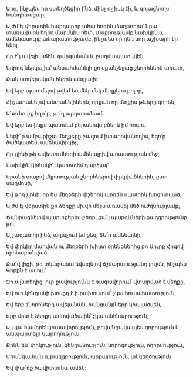 Արդ, ինչպես որ ստեղծեցիր ինձ, մինչ ոչ իսկ էի, և գոյացնողս հանդիսացար,


Այժմ էլ վերստին հարդարիր ահա հոգին մաղթողիս՝ նրա տաղավարն եղող մարմնիս հետ, Մաքրությամբ նախկին և ամենասուրբ անարատությամբ, ինչպես որ դեռ նոր աշխարհ էր եկել,


Որ է՜լ ավելի աճեն, զարգանան և բազմապատկվեն


Նորոգ ներկայիս՝ անսահմանելի քո սքանչելյաց շնորհներն առատ,


Քան ստվերական հներն անցյալի:


Եվ երբ պատմելով թվեմ ես մեկ-մեկ մեղքերս բոլոր,


Հիշատակելով անտանելիներն, որքան որ մտքիս թևերը զորեն,


Անունովդ, հզո՜ր, թո՛ղ արդարանամ:


Եվ երբ ես ինքս պատմեմ բերանովս բծերն իմ հոգու,


Ների՜ր ամբարիշտ մեղքերը բազում խոստովանողիս, հզո՛ր ծածկատես, ամենափրկիչ,


Որ չլինի թե ավետումների ամենալրիվ առատության մեջ,


Նախկին վիճակին կարոտեմ դարձյալ՝


Երանի տալով մկրտության շնորհներով փրկվածներին, ըստ սաղմոսի,


Եվ թող չլինի, որ ես մեղքերի փշերով արդեն սաստիկ խոցոտված,


Այժմ էլ վերստին քո ձեռքը մխվի մեջս առավել մեծ ուժգնությամբ,


Ծանրացնելով պարտքերիս բեռը, քան պարգևների քաղցրությունը քո:


Այլ ազատիր ինձ, աղաչում եմ քեզ, Տե՜ր ամենայնի,


Եվ փրկիր մահվան ու մեղքերի խիստ օրենքներից քո Սուրբ Հոգով օրհնաբանված:


Քա՜վ լիցի, թե տկարանա նվազելով ճշմարտությանդ լույսն, ինչպես Գիրքն է ասում.


Զի այնտեղից, ուր քավությունն է թագավորում՝ վտարված է մեղքը,


Եվ ուր կենդանի խոսքդ է խրախուսում՝ չկա հուսահատություն,


Եվ երբ շնորհներդ ավելանան, հանցանքները կհալածվեն,


Երբ մոտ է ձեռքդ աստվածային՝ չկա անհնարություն,


Այլ կա համորեն լուսավորություն, բովանդակապես զորություն և անպարտելի կարողություն:


Քոնն են՝ փրկություն, կենդանություն, նորոգություն, ողորմություն,


Միանգամայն և քաղցրություն, արքայություն, անկեղծություն


Եվ փա՜ռք հավիտյանս. ամեն: